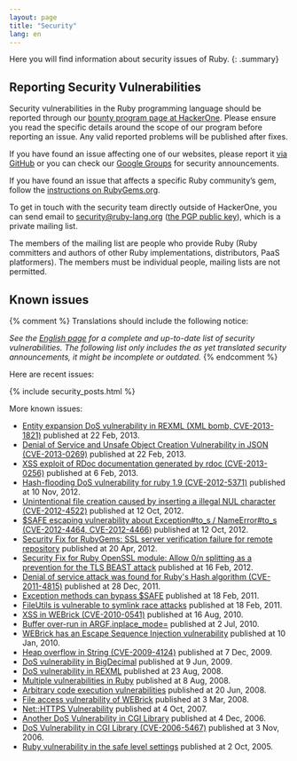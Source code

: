 ```yaml
---
layout: page
title: "Security"
lang: en
---
```


Here you will find information about security issues of Ruby.
{: .summary}

## Reporting Security Vulnerabilities

Security vulnerabilities in the Ruby programming language should be
reported through our
[bounty program page at HackerOne](https://hackerone.com/ruby).
Please ensure you read the specific details around the scope of
our program before reporting an issue. Any valid reported problems
will be published after fixes.

If you have found an issue affecting one of our websites, please
report it [via GitHub](https://github.com/ruby/www.ruby-lang.org/issues/new) or you can check our [Google Groups](https://groups.google.com/g/ruby-security-ann) for security announcements.

If you have found an issue that affects a specific Ruby community’s gem, follow the
[instructions on RubyGems.org](http://guides.rubygems.org/security/#reporting-security-vulnerabilities).

To get in touch with the security team directly outside
of HackerOne, you can send email to security@ruby-lang.org
([the PGP public key](/security.asc)), which is a private mailing list.

The members of the mailing list are people who provide Ruby
(Ruby committers and authors of other Ruby implementations,
distributors, PaaS platformers).
The members must be individual people, mailing lists are not permitted.

## Known issues

{% comment %}
Translations should include the following notice:

_See the [English page](/en/security/) for a complete and up-to-date
list of security vulnerabilities.
The following list only includes the as yet translated
security announcements, it might be incomplete or outdated._
{% endcomment %}

Here are recent issues:

{% include security_posts.html %}

More known issues:

* [Entity expansion DoS vulnerability in REXML (XML bomb,
  CVE-2013-1821)][1]
  published at 22 Feb, 2013.
* [Denial of Service and Unsafe Object Creation Vulnerability in JSON
  (CVE-2013-0269)][2]
  published at 22 Feb, 2013.
* [XSS exploit of RDoc documentation generated by rdoc
  (CVE-2013-0256)][3]
  published at 6 Feb, 2013.
* [Hash-flooding DoS vulnerability for ruby 1.9 (CVE-2012-5371)][4]
  published at 10 Nov, 2012.
* [Unintentional file creation caused by inserting a illegal NUL
  character (CVE-2012-4522)][5]
  published at 12 Oct, 2012.
* [$SAFE escaping vulnerability about Exception#to\_s / NameError#to\_s
  (CVE-2012-4464, CVE-2012-4466)][6]
  published at 12 Oct, 2012.
* [Security Fix for RubyGems: SSL server verification failure for remote
  repository][7] published at 20 Apr, 2012.
* [Security Fix for Ruby OpenSSL module: Allow 0/n splitting as a
  prevention for the TLS BEAST attack][8]
  published at 16 Feb, 2012.
* [Denial of service attack was found for Ruby\'s Hash algorithm
  (CVE-2011-4815)][9]
  published at 28 Dec, 2011.
* [Exception methods can bypass $SAFE][10]
  published at 18 Feb, 2011.
* [FileUtils is vulnerable to symlink race attacks][11]
  published at 18 Feb, 2011.
* [XSS in WEBrick (CVE-2010-0541)][12]
  published at 16 Aug, 2010.
* [Buffer over-run in ARGF.inplace\_mode=][13]
  published at 2 Jul, 2010.
* [WEBrick has an Escape Sequence Injection vulnerability][14]
  published at 10 Jan, 2010.
* [Heap overflow in String (CVE-2009-4124)][15]
  published at 7 Dec, 2009.
* [DoS vulnerability in
  BigDecimal](/en/news/2009/06/09/dos-vulnerability-in-bigdecimal/)
  published at 9 Jun, 2009.
* [DoS vulnerability in
  REXML](/en/news/2008/08/23/dos-vulnerability-in-rexml/)
  published at 23 Aug, 2008.
* [Multiple vulnerabilities in
  Ruby](/en/news/2008/08/08/multiple-vulnerabilities-in-ruby/)
  published at 8 Aug, 2008.
* [Arbitrary code execution
  vulnerabilities](/en/news/2008/06/20/arbitrary-code-execution-vulnerabilities/)
  published at 20 Jun, 2008.
* [File access vulnerability of
  WEBrick](/en/news/2008/03/03/webrick-file-access-vulnerability/)
  published at 3 Mar, 2008.
* [Net::HTTPS
  Vulnerability](/en/news/2007/10/04/net-https-vulnerability/)
  published at 4 Oct, 2007.
* [Another DoS Vulnerability in CGI
  Library](/en/news/2006/12/04/another-dos-vulnerability-in-cgi-library/)
  published at 4 Dec, 2006.
* [DoS Vulnerability in CGI Library (CVE-2006-5467)](/en/news/2006/11/03/CVE-2006-5467/)
  published at 3 Nov, 2006.
* [Ruby vulnerability in the safe level
  settings](/en/news/2005/10/03/ruby-vulnerability-in-the-safe-level-settings/)
  published at 2 Oct, 2005.



[1]: /en/news/2013/02/22/rexml-dos-2013-02-22/
[2]: /en/news/2013/02/22/json-dos-cve-2013-0269/
[3]: /en/news/2013/02/06/rdoc-xss-cve-2013-0256/
[4]: /en/news/2012/11/09/ruby19-hashdos-cve-2012-5371/
[5]: /en/news/2012/10/12/poisoned-NUL-byte-vulnerability/
[6]: /en/news/2012/10/12/cve-2012-4464-cve-2012-4466/
[7]: /en/news/2012/04/20/ruby-1-9-3-p194-is-released/
[8]: /en/news/2012/02/16/security-fix-for-ruby-openssl-module/
[9]: /en/news/2011/12/28/denial-of-service-attack-was-found-for-rubys-hash-algorithm-cve-2011-4815/
[10]: /en/news/2011/02/18/exception-methods-can-bypass-safe/
[11]: /en/news/2011/02/18/fileutils-is-vulnerable-to-symlink-race-attacks/
[12]: /en/news/2010/08/16/xss-in-webrick-cve-2010-0541/
[13]: /en/news/2010/07/02/ruby-1-9-1-p429-is-released/
[14]: /en/news/2010/01/10/webrick-escape-sequence-injection/
[15]: /en/news/2009/12/07/heap-overflow-in-string/
